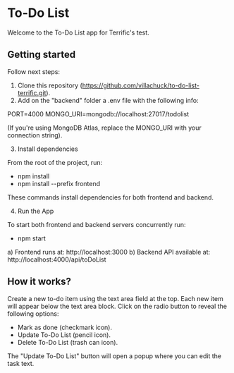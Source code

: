 # To-Do List

Welcome to the To-Do List app for Terrific's test.

## Getting started

Follow next steps:

1. Clone this repository (https://github.com/villachuck/to-do-list-terrific.git).
2. Add on the "backend" folder a .env file with the following info:

PORT=4000
MONGO_URI=mongodb://localhost:27017/todolist

(If you're using MongoDB Atlas, replace the MONGO_URI with your connection string).

3. Install dependencies

From the root of the project, run:

* npm install
* npm install --prefix frontend

These commands install dependencies for both frontend and backend.

4. Run the App

To start both frontend and backend servers concurrently run: 

* npm start

a) Frontend runs at: http://localhost:3000
b) Backend API available at: http://localhost:4000/api/toDoList

## How it works?

Create a new to-do item using the text area field at the top.
Each new item will appear below the text area block.
Click on the radio button to reveal the following options:

* Mark as done (checkmark icon).
* Update To-Do List (pencil icon).
* Delete To-Do List (trash can icon).

The "Update To-Do List" button will open a popup where you can edit the task text.
